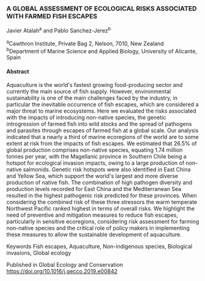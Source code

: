 <H3>A GLOBAL ASSESSMENT OF ECOLOGICAL RISKS ASSOCIATED WITH FARMED FISH ESCAPES</H3>

Javier Atalah<sup>a</sup> and Pablo Sanchez-Jerez<sup>b</sup>

<sup>a</sup>Cawthron Institute, Private Bag 2, Nelson, 7010, New Zealand<br>
<sup>b</sup>Department of Marine Science and Applied Biology, University of Alicante, Spain

<h4>Abstract</h4>

Aquaculture is the world's fastest growing food-producing sector and currently the main source of fish supply. However, environmental sustainability is one of the main challenges faced by the industry, in particular the inevitable occurrence of fish escapes, which are considered a major threat to marine ecosystems. Here we evaluated the risks associated with the impacts of introducing non-native species, the genetic introgression of farmed fish into wild stocks and the spread of pathogens and parasites through escapes of farmed fish at a global scale. Our analysis indicated that a nearly a third of marine ecoregions of the world are to some extent at risk from the impacts of fish escapes. We estimated that 26.5% of global production comprises non-native species, equating 1.74 million tonnes per year, with the Magellanic province in Southern Chile being a hotspot for ecological invasion impacts, owing to a large production of non-native salmonids. Genetic risk hotspots were also identified in East China and Yellow Sea, which support the world's largest and more diverse production of native fish. The combination of high pathogen diversity and production levels recorded for East China and the Mediterranean Sea resulted in the highest pathogenic risk predicted for these provinces. When considering the combined risk of these three stressors the warm temperate Northwest Pacific ranked highest in terms of overall risks. We highlight the need of preventive and mitigation measures to reduce fish escapes, particularly in sensitive ecoregions, considering risk assessment for farming non-native species and the critical role of policy makers in implementing these measures to allow the sustainable development of aquaculture.

<bold>Keywords</bold> Fish escapes, Aquaculture, Non-indigenous species, Biological invasions, Global ecology

Published in Global Ecology and Conservation https://doi.org/10.1016/j.gecco.2019.e00842
